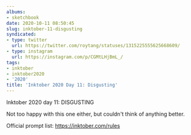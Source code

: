```yaml
---
albums:
- sketchbook
date: 2020-10-11 08:50:45
slug: inktober-11-disgusting
syndicated:
- type: twitter
  url: https://twitter.com/roytang/statuses/1315225555625668609/
- type: instagram
  url: https://instagram.com/p/CGMtLHjBmL_/
tags:
- inktober
- inktober2020
- '2020'
title: 'Inktober 2020 Day 11: Disgusting'
---
```


Inktober 2020 day 11: DISGUSTING

Not too happy with this one either, but couldn't think of anything better.

Official prompt list: https://inktober.com/rules